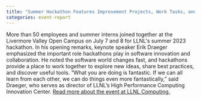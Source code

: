 ```yaml
---
title: "Summer Hackathon Features Improvement Projects, Work Tasks, and Personal Enrichment"
categories: event-report
---
```


More than 50 employees and summer interns joined together at the Livermore Valley Open Campus on July 7 and 8 for LLNL's summer 2023 hackathon. In his opening remarks, keynote speaker Erik Draeger emphasized the important role hackathons play in software innovation and collaboration. He noted the software world changes fast, and hackathons provide a place to work together to explore new ideas, share best practices, and discover useful tools. “What you are doing is fantastic. If we can all learn from each other, we can do things even more fantastically,” said Draeger, who serves as director of LLNL’s High Performance Computing Innovation Center. [Read more about the event at LLNL Computing.](https://computing.llnl.gov/about/newsroom/summer-hackathon-addresses-labs-many-acronyms-plus-other-projects-shalma-pop)
